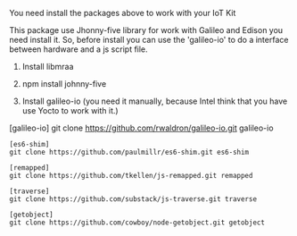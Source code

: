 You need install the packages above to work with your IoT Kit

This package use Jhonny-five library for work with Galileo and Edison
you need install it. So, before install you can use the 'galileo-io' to do
a interface between hardware and a js script file.

1. Install libmraa

2. npm install johnny-five

3. Install galileo-io
(you need it manually, because Intel think that you have use Yocto to work with it.)

[galileo-io]
git clone https://github.com/rwaldron/galileo-io.git galileo-io

    [es6-shim]
    git clone https://github.com/paulmillr/es6-shim.git es6-shim

    [remapped]
    git clone https://github.com/tkellen/js-remapped.git remapped

    [traverse]
    git clone https://github.com/substack/js-traverse.git traverse

    [getobject]
    git clone https://github.com/cowboy/node-getobject.git getobject
